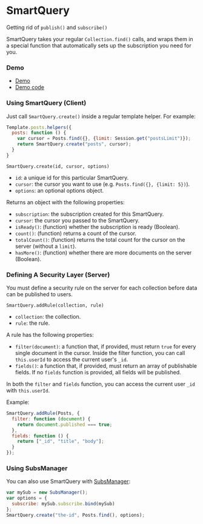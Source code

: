 # SmartQuery

Getting rid of `publish()` and `subscribe()`

SmartQuery takes your regular `Collection.find()` calls, and wraps them in a special function that automatically sets up the subscription you need for you. 

### Demo

- [Demo](http://smartquery.meteor.com)
- [Demo code](https://github.com/SachaG/smartquery-demo)

### Using SmartQuery (Client)

Just call `SmartQuery.create()` inside a regular template helper. For example:

```js
Template.posts.helpers({
  posts: function () {
    var cursor = Posts.find({}, {limit: Session.get("postsLimit")});
    return SmartQuery.create("posts", cursor);
  }
}
```

`SmartQuery.create(id, cursor, options)`

- `id`: a unique id for this particular SmartQuery.
- `cursor`: the cursor you want to use (e.g. `Posts.find({}, {limit: 5})`).
- `options`: an optional options object.

Returns an object with the following properties:

- `subscription`: the subscription created for this SmartQuery.
- `cursor`: the cursor you passed to the SmartQuery.
- `isReady()`: (function) whether the subscription is ready (Boolean).
- `count()`: (function) returns a count of the cursor.
- `totalCount()`: (function) returns the total count for the cursor on the server (without a `limit`).
- `hasMore()`: (function) whether there are more documents on the server (Boolean).

### Defining A Security Layer (Server)

You must define a security rule on the server for each collection before data can be published to users.

`SmartQuery.addRule(collection, rule)`

- `collection`: the collection.
- `rule`: the rule.

A rule has the following properties:

- `filter(document)`: a function that, if provided, must return `true` for every single document in the cursor. Inside the filter function, you can call `this.userId` to access the current user's `_id`. 
- `fields()`: a function that, if provided, must return an array of publishable fields. If no `fields` function is provided, all fields will be published. 

In both the `filter` and `fields` function, you can access the current user `_id` with `this.userId`. 

Example:

```js
SmartQuery.addRule(Posts, {
  filter: function (document) {
    return document.published === true;
  },
  fields: function () {
    return ["_id", "title", "body"];
  }
});
```

### Using SubsManager

You can also use SmartQuery with [SubsManager](https://github.com/meteorhacks/subs-manager):

```js
var mySub = new SubsManager();
var options = {
  subscribe: mySub.subscribe.bind(mySub)
};
SmartQuery.create("the-id", Posts.find(), options);
```